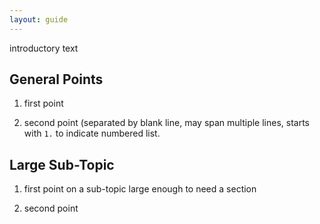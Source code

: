 ```yaml
---
layout: guide
---
```


introductory text

## General Points

1.  first point

1.  second point (separated by blank line,
    may span multiple lines,
    starts with `1.` to indicate numbered list.

## Large Sub-Topic

1.  first point on a sub-topic large enough to need a section

1.  second point
